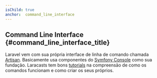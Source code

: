 ```yaml
---
isChild: true
anchor:  command_line_interface
---
```


## Command Line Interface {#command_line_interface_title}

Laravel vem com sua própria interface de linha de comando chamada [Artisan][artisan-url]. Basicamente usa componentes do [Symfony Console][symfony-url] como sua fundação. Laracasts tem bons [tutorials][laracasts-url] na compreensão de como os comandos funcionam e como criar os seus próprios.

[artisan-url]:http://laravel.com/docs/5.4/artisan
[symfony-url]:https://github.com/symfony/Console
[laracasts-url]:https://laracasts.com/lessons/commands-101